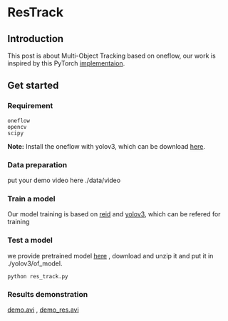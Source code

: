 # ResTrack

## Introduction
This post is about Multi-Object Tracking based on oneflow, our work is inspired by this PyTorch [implementaion](https://github.com/ZQPei/deep_sort_pytorch).



## Get started

### Requirement

```
oneflow
opencv
scipy
```
**Note:** Install the oneflow with yolov3, which can be download [here](https://oneflow-static.oss-cn-beijing.aliyuncs.com/train_data_zjlab/restrack/oneflow-0.2b2-cp36-cp36m-linux_x86_64.whl).


### Data preparation

put your demo video here ./data/video

### Train a model

Our model training is based on [reid](https://github.com/Oneflow-Inc/oneflow_vision_model/tree/main/Re-ID) and [yolov3](https://github.com/Oneflow-Inc/oneflow_yolov3), which can be refered for training 


### Test a model

we provide pretrained model [here](https://oneflow-static.oss-cn-beijing.aliyuncs.com/train_data_zjlab/restrack/yolov3_model_python.zip) , download and unzip it and put it in ./yolov3/of_model.

```python res_track.py```



### Results demonstration

[demo.avi](https://oneflow-static.oss-cn-beijing.aliyuncs.com/train_data_zjlab/restrack/demo.avi) , [demo_res.avi](https://oneflow-static.oss-cn-beijing.aliyuncs.com/train_data_zjlab/restrack/demo_res.avi)


